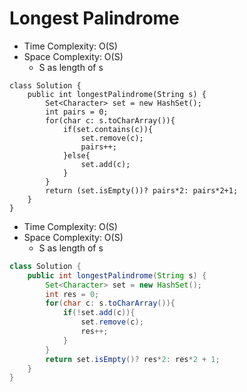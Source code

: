 # Longest Palindrome

- Time Complexity: O(S)
- Space Complexity: O(S)
  - S as length of s

```
class Solution {
    public int longestPalindrome(String s) {
        Set<Character> set = new HashSet();
        int pairs = 0;
        for(char c: s.toCharArray()){
            if(set.contains(c)){
                set.remove(c);
                pairs++;
            }else{
                set.add(c);
            }
        }
        return (set.isEmpty())? pairs*2: pairs*2+1;
    }
}
```

- Time Complexity: O(S)
- Space Complexity: O(S)
  - S as length of s

```java
class Solution {
    public int longestPalindrome(String s) {
        Set<Character> set = new HashSet();
        int res = 0;
        for(char c: s.toCharArray()){
            if(!set.add(c)){
                set.remove(c);
                res++;
            }
        }
        return set.isEmpty()? res*2: res*2 + 1;
    }
}
```
